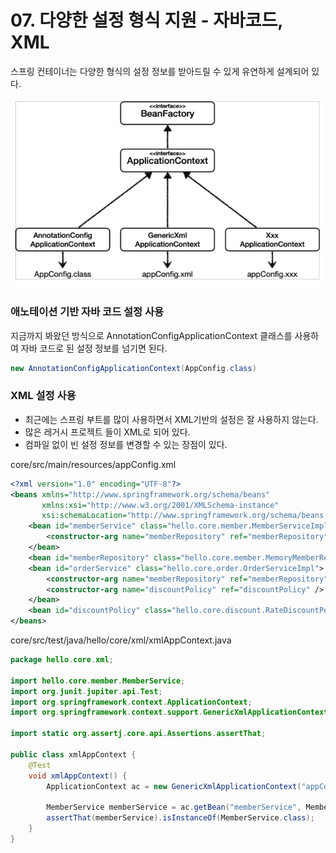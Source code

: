 # 07. 다양한 설정 형식 지원 - 자바코드, XML

스프링 컨테이너는 다양한 형식의 설정 정보를 받아드릴 수 있게 유연하게 설계되어 있다.

![image-20220205221116716](../images/image-20220205221116716.png)



### 애노테이션 기반 자바 코드 설정 사용

지금까지 봐왔던 방식으로 AnnotationConfigApplicationContext 클래스를 사용하여 자바 코드로 된 설정 정보를 넘기면 된다.

```java
new AnnotationConfigApplicationContext(AppConfig.class) 
```





### XML 설정 사용

* 최근에는 스프링 부트를 많이 사용하면서 XML기반의 설정은 잘 사용하지 않는다.
* 많은 레거시 프로젝트 들이 XML로 되어 있다.
* 컴파일 없이 빈 설정 정보를 변경할 수 있는 장점이 있다.



core/src/main/resources/appConfig.xml

```xml
<?xml version="1.0" encoding="UTF-8"?>
<beans xmlns="http://www.springframework.org/schema/beans"
       xmlns:xsi="http://www.w3.org/2001/XMLSchema-instance"
       xsi:schemaLocation="http://www.springframework.org/schema/beans http://www.springframework.org/schema/beans/spring-beans.xsd">
    <bean id="memberService" class="hello.core.member.MemberServiceImpl">
        <constructor-arg name="memberRepository" ref="memberRepository" />
    </bean>
    <bean id="memberRepository" class="hello.core.member.MemoryMemberRepository" />
    <bean id="orderService" class="hello.core.order.OrderServiceImpl">
        <constructor-arg name="memberRepository" ref="memberRepository" />
        <constructor-arg name="discountPolicy" ref="discountPolicy" />
    </bean>
    <bean id="discountPolicy" class="hello.core.discount.RateDiscountPolicy" />
</beans>
```



core/src/test/java/hello/core/xml/xmlAppContext.java

```java
package hello.core.xml;

import hello.core.member.MemberService;
import org.junit.jupiter.api.Test;
import org.springframework.context.ApplicationContext;
import org.springframework.context.support.GenericXmlApplicationContext;

import static org.assertj.core.api.Assertions.assertThat;

public class xmlAppContext {
    @Test
    void xmlAppContext() {
        ApplicationContext ac = new GenericXmlApplicationContext("appConfig.xml");

        MemberService memberService = ac.getBean("memberService", MemberService.class);
        assertThat(memberService).isInstanceOf(MemberService.class);
    }
}
```

